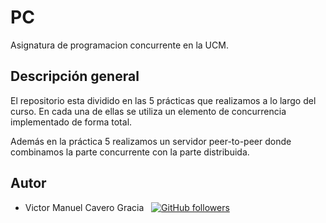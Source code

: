 # PC

Asignatura de programacion concurrente en la UCM.

## Descripción general

El repositorio esta dividido en las 5 prácticas que realizamos a lo largo del curso. En cada
una de ellas se utiliza un elemento de concurrencia implementado de forma total.

Además en la práctica 5 realizamos un servidor peer-to-peer donde combinamos la parte concurrente
con la parte distribuida.

## Autor

* Victor Manuel Cavero Gracia &nbsp; [![GitHub followers](https://img.shields.io/github/followers/victorcavero14?label=%40victorcavero14&style=social)](https://github.com/victorcavero14)

